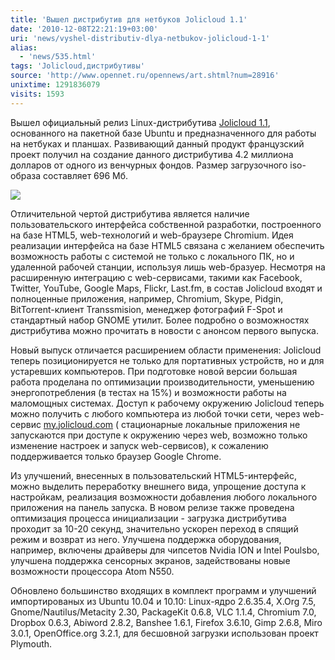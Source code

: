 ```yaml
---
title: 'Вышел дистрибутив для нетбуков Jolicloud 1.1'
date: '2010-12-08T22:21:19+03:00'
uri: 'news/vyshel-distributiv-dlya-netbukov-jolicloud-1-1'
alias: 
  - 'news/535.html'
tags: 'Jolicloud,дистрибутивы'
source: 'http://www.opennet.ru/opennews/art.shtml?num=28916'
unixtime: 1291836079
visits: 1593
---
```

Вышел официальный релиз Linux-дистрибутива [Jolicloud 1.1](http://www.jolicloud.com), основанного на пакетной базе Ubuntu и предназначенного для работы на нетбуках и планшах. Развивающий данный продукт французский проект получил на создание данного дистрибутива 4.2 миллиона долларов от одного из венчурных фондов. Размер загрузочного iso-образа составляет 696 Мб. 

![](img/2010/12/08/22-00/jolicloud-launcher-directory.jpg)

Отличительной чертой дистрибутива является наличие пользовательского интерфейса собственной разработки, построенного на базе HTML5, web-технологий и web-браузере Chromium. Идея реализации интерфейса на базе HTML5 связана с желанием обеспечить возможность работы с системой не только с локального ПК, но и удаленной рабочей станции, используя лишь web-бразуер. Несмотря на расширенную интеграцию с web-сервисами, такими как Facebook, Twitter, YouTube, Google Maps, Flickr, Last.fm, в состав Jolicloud входят и полноценные приложения, например, Chromium, Skype, Pidgin, BitTorrent-клиент Transsmision, менеджер фотографий F-Spot и стандартный набор GNOME утилит. Более подробно о возможностях дистрибутива можно прочитать в новости с анонсом первого выпуска. 

Новый выпуск отличается расширением области применения: Jolicloud теперь позиционируется не только для портативных устройств, но и для устаревших компьютеров. При подготовке новой версии большая работа проделана по оптимизации производительности, уменьшению энергопотребления (в тестах на 15%) и возможности работы на маломощных системах. Доступ к рабочему окружению Jolicloud теперь можно получить с любого компьютера из любой точки сети, через web-сервис [my.jolicloud.com](http://my.jolicloud.com/) ( стационарные локальные приложения не запускаются при доступе к окружению через web, возможно только изменение настроек и запуск web-сервисов), к сожалению поддерживается только браузер Google Chrome. 

Из улучшений, внесенных в пользовательский HTML5-интерфейс, можно выделить переработку внешнего вида, упрощение доступа к настройкам, реализация возможности добавления любого локального приложения на панель запуска. В новом релизе также проведена оптимизация процесса инициализации - загрузка дистрибутива проходит за 10-20 секунд, значительно ускорен переход в спящий режим и возврат из него. Улучшена поддержка оборудования, например, включены драйверы для чипсетов Nvidia ION и Intel Poulsbo, улучшена поддержка сенсорных экранов, задействованы новые возможности процессора Atom N550. 

Обновлено большинство входящих в комплект программ и улучшений импортированых из Ubuntu 10.04 и 10.10: Linux-ядро 2.6.35.4, X.Org 7.5, Gnome/Nautilus/Metacity 2.30, PackageKit 0.6.8, VLC 1.1.4,  Chromium 7.0, Dropbox 0.6.3, Abiword 2.8.2, Banshee 1.6.1, Firefox 3.6.10, Gimp 2.6.8,  Miro 3.0.1, OpenOffice.org 3.2.1, для бесшовной загрузки использован проект Plymouth.
